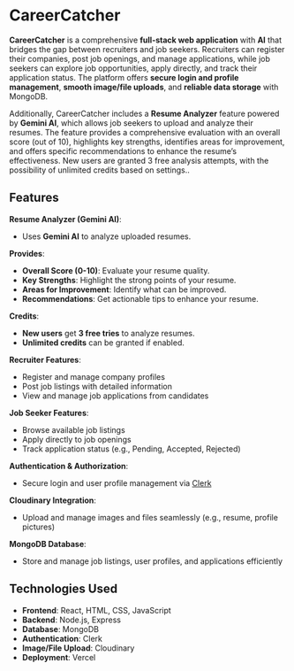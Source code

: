 # CareerCatcher

**CareerCatcher** is a comprehensive **full-stack web application** with **AI** that bridges the gap between recruiters and job seekers. Recruiters can register their companies, post job openings, and manage applications, while job seekers can explore job opportunities, apply directly, and track their application status. The platform offers **secure login and profile management**, **smooth image/file uploads**, and **reliable data storage** with MongoDB.

Additionally, CareerCatcher includes a **Resume Analyzer** feature powered by **Gemini AI**, which allows job seekers to upload and analyze their resumes. The feature provides a comprehensive evaluation with an overall score (out of 10), highlights key strengths, identifies areas for improvement, and offers specific recommendations to enhance the resume’s effectiveness. New users are granted 3 free analysis attempts, with the possibility of unlimited credits based on settings..

## Features

**Resume Analyzer (Gemini AI)**:
- Uses **Gemini AI** to analyze uploaded resumes.
  
 **Provides**:
- **Overall Score (0-10)**: Evaluate your resume quality.
- **Key Strengths**: Highlight the strong points of your resume.
- **Areas for Improvement**: Identify what can be improved.
- **Recommendations**: Get actionable tips to enhance your resume.

 **Credits**:
- **New users** get **3 free tries** to analyze resumes.
- **Unlimited credits** can be granted if enabled.



**Recruiter Features**:
  - Register and manage company profiles
  - Post job listings with detailed information
  - View and manage job applications from candidates

  **Job Seeker Features**:
  - Browse available job listings
  - Apply directly to job openings
  - Track application status (e.g., Pending, Accepted, Rejected)

  **Authentication & Authorization**:
  - Secure login and user profile management via [Clerk](https://clerk.dev)
  
  **Cloudinary Integration**:
  - Upload and manage images and files seamlessly (e.g., resume, profile pictures)

  **MongoDB Database**:
  - Store and manage job listings, user profiles, and applications efficiently

## Technologies Used

- **Frontend**: React, HTML, CSS, JavaScript
- **Backend**: Node.js, Express
- **Database**: MongoDB
- **Authentication**: Clerk
- **Image/File Upload**: Cloudinary
- **Deployment**: Vercel

